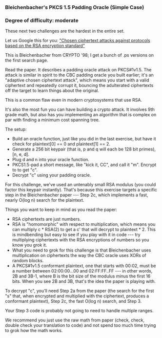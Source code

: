 ### Bleichenbacher's PKCS 1.5 Padding Oracle (Simple Case)

### Degree of difficulty: moderate

These next two challenges are the hardest in the entire set.

Let us Google this for you: [ "Chosen ciphertext attacks against protocols
based on the RSA encryption standard"
](http://lmgtfy.com/?q=%22Chosen+ciphertext+attacks+against+protocols+based+on+the+RSA+encryption+standard%22)

This is Bleichenbacher from CRYPTO '98; I get a bunch of .ps versions on the
first search page.

Read the paper. It describes a padding oracle attack on PKCS#1v1.5. The attack
is similar in spirit to the CBC padding oracle you built earlier; it's an
"adaptive chosen ciphertext attack", which means you start with a valid
ciphertext and repeatedly corrupt it, bouncing the adulterated ciphertexts off
the target to learn things about the original.

This is a common flaw even in modern cryptosystems that use RSA.

It's also the most fun you can have building a crypto attack. It involves 9th
grade math, but also has you implementing an algorithm that is complex on par
with finding a minimum cost spanning tree.

The setup:

  * Build an oracle function, just like you did in the last exercise, but have it check for plaintext[0] == 0 and plaintext[1] == 2. 
  * Generate a 256 bit keypair (that is, p and q will each be 128 bit primes), [n, e, d]. 
  * Plug d and n into your oracle function.
  * PKCS1.5-pad a short message, like "kick it, CC", and call it "m". Encrypt to to get "c". 
  * Decrypt "c" using your padding oracle. 

For this challenge, we've used an untenably small RSA modulus (you could
factor this keypair instantly). That's because this exercise targets a
specific step in the Bleichenbacher paper --- Step 2c, which implements a
fast, nearly O(log n) search for the plaintext.

Things you want to keep in mind as you read the paper:

  * RSA ciphertexts are just numbers.
  * RSA is "homomorphic" with respect to multiplication, which means you can multiply c * RSA(2) to get a c' that will decrypt to plaintext * 2. This is mindbending but easy to see if you play with it in code --- try multiplying ciphertexts with the RSA encryptions of numbers so you know you grok it. 
  * What you need to grok for this challenge is that Bleichenbacher uses multiplication on ciphertexts the way the CBC oracle uses XORs of random blocks. 
  * A PKCS#1v1.5 conformant plaintext, one that starts with 00:02, must be a number between 02:00:00...00 and 02:FF:FF..FF --- in other words, 2B and 3B-1, where B is the bit size of the modulus minus the first 16 bits. When you see 2B and 3B, that's the idea the paper is playing with. 

To decrypt "c", you'll need Step 2a from the paper (the search for the first
"s" that, when encrypted and multiplied with the ciphertext, produces a
conformant plaintext), Step 2c, the fast O(log n) search, and Step 3.

Your Step 3 code is probably not going to need to handle multiple ranges.

We recommend you just use the raw math from paper (check, check, double check
your translation to code) and not spend too much time trying to grok how the
math works.
